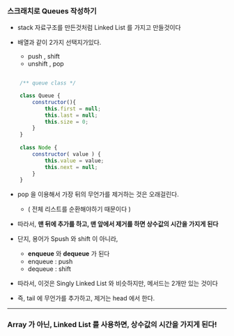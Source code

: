 ### 스크래치로 Queues 작성하기

- stack 자료구조를 만든것처럼 Linked List 를 가지고 만들것이다


- 배열과 같이 2가지 선택지가있다.
  - push , shift
  - unshift , pop

````javascript
    
    /** queue class */

    class Queue {
        constructor(){
            this.first = null;
            this.last = null;
            this.size = 0;
        }
    }
    
    class Node {
        constructor( value ) {
            this.value = value;
            this.next = null;
        }
    }
````

- pop 을 이용해서 가장 뒤의 무언가를 제거하는 것은 오래걸린다.
  - ( 전체 리스트를 순환해야하기 때문이다 )


- 따라서, **맨 뒤에 추가를 하고, 맨 앞에서 제거를 하면 상수값의 시간을 가지게 된다**


- 단지, 용어가 Spush 와 shift 이 아니라,
  - **enqueue** 와 **dequeue** 가 된다
  - enqueue : push
  - dequeue : shift

  
- 따라서, 이것은 Singly Linked List 와 비슷하지만, 메서드는 2개만 있는 것이다


- 즉, tail 에 무언가를 추가하고, 제거는 head 에서 한다.

---

### Array 가 아닌, Linked List 를 사용하면, 상수값의 시간을 가지게 된다!